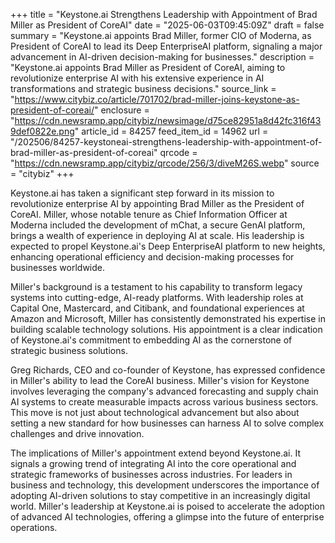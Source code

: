 +++
title = "Keystone.ai Strengthens Leadership with Appointment of Brad Miller as President of CoreAI"
date = "2025-06-03T09:45:09Z"
draft = false
summary = "Keystone.ai appoints Brad Miller, former CIO of Moderna, as President of CoreAI to lead its Deep EnterpriseAI platform, signaling a major advancement in AI-driven decision-making for businesses."
description = "Keystone.ai appoints Brad Miller as President of CoreAI, aiming to revolutionize enterprise AI with his extensive experience in AI transformations and strategic business decisions."
source_link = "https://www.citybiz.co/article/701702/brad-miller-joins-keystone-as-president-of-coreai/"
enclosure = "https://cdn.newsramp.app/citybiz/newsimage/d75ce82951a8d42fc316f439def0822e.png"
article_id = 84257
feed_item_id = 14962
url = "/202506/84257-keystoneai-strengthens-leadership-with-appointment-of-brad-miller-as-president-of-coreai"
qrcode = "https://cdn.newsramp.app/citybiz/qrcode/256/3/diveM26S.webp"
source = "citybiz"
+++

<p>Keystone.ai has taken a significant step forward in its mission to revolutionize enterprise AI by appointing Brad Miller as the President of CoreAI. Miller, whose notable tenure as Chief Information Officer at Moderna included the development of mChat, a secure GenAI platform, brings a wealth of experience in deploying AI at scale. His leadership is expected to propel Keystone.ai's Deep EnterpriseAI platform to new heights, enhancing operational efficiency and decision-making processes for businesses worldwide.</p><p>Miller's background is a testament to his capability to transform legacy systems into cutting-edge, AI-ready platforms. With leadership roles at Capital One, Mastercard, and Citibank, and foundational experiences at Amazon and Microsoft, Miller has consistently demonstrated his expertise in building scalable technology solutions. His appointment is a clear indication of Keystone.ai's commitment to embedding AI as the cornerstone of strategic business solutions.</p><p>Greg Richards, CEO and co-founder of Keystone, has expressed confidence in Miller's ability to lead the CoreAI business. Miller's vision for Keystone involves leveraging the company's advanced forecasting and supply chain AI systems to create measurable impacts across various business sectors. This move is not just about technological advancement but also about setting a new standard for how businesses can harness AI to solve complex challenges and drive innovation.</p><p>The implications of Miller's appointment extend beyond Keystone.ai. It signals a growing trend of integrating AI into the core operational and strategic frameworks of businesses across industries. For leaders in business and technology, this development underscores the importance of adopting AI-driven solutions to stay competitive in an increasingly digital world. Miller's leadership at Keystone.ai is poised to accelerate the adoption of advanced AI technologies, offering a glimpse into the future of enterprise operations.</p>